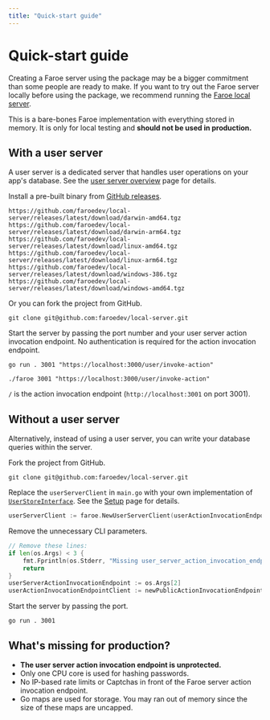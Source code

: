 ```yaml
---
title: "Quick-start guide"
---
```


# Quick-start guide

Creating a Faroe server using the package may be a bigger commitment than some people are ready to make. If you want to try out the Faroe server locally before using the package, we recommend running the [Faroe local server](https://github.com/faroedev/local-server).

This is a bare-bones Faroe implementation with everything stored in memory. It is only for local testing and **should not be used in production.**

## With a user server

A user server is a dedicated server that handles user operations on your app's database. See the [user server overview](/user-server/overview) page for details.

Install a pre-built binary from [GitHub releases](https://github.com/faroedev/local-server/releases/latest).

```
https://github.com/faroedev/local-server/releases/latest/download/darwin-amd64.tgz
https://github.com/faroedev/local-server/releases/latest/download/darwin-arm64.tgz
https://github.com/faroedev/local-server/releases/latest/download/linux-amd64.tgz
https://github.com/faroedev/local-server/releases/latest/download/linux-arm64.tgz
https://github.com/faroedev/local-server/releases/latest/download/windows-386.tgz
https://github.com/faroedev/local-server/releases/latest/download/windows-amd64.tgz
```

Or you can fork the project from GitHub.

```
git clone git@github.com:faroedev/local-server.git
```

Start the server by passing the port number and your user server action invocation endpoint. No authentication is required for the action invocation endpoint.

```
go run . 3001 "https://localhost:3000/user/invoke-action"

./faroe 3001 "https://localhost:3000/user/invoke-action"
```

`/` is the action invocation endpoint (`http://localhost:3001` on port 3001).

## Without a user server

Alternatively, instead of using a user server, you can write your database queries within the server.

Fork the project from GitHub.

```
git clone git@github.com:faroedev/local-server.git
```

Replace the `userServerClient` in `main.go` with your own implementation of [`UserStoreInterface`](https://pkg.go.dev/github.com/faroedev/faroe#UserStoreInterface). See the [Setup](/faroe-server#user-store) page for details.

```go
userServerClient := faroe.NewUserServerClient(userActionInvocationEndpointClient)
```

Remove the unnecessary CLI parameters.

```go
// Remove these lines:
if len(os.Args) < 3 {
	fmt.Fprintln(os.Stderr, "Missing user_server_action_invocation_endpoint argument")
	return
}
userServerActionInvocationEndpoint := os.Args[2]
userActionInvocationEndpointClient := newPublicActionInvocationEndpointClient(userServerActionInvocationEndpoint)
```

Start the server by passing the port.

```
go run . 3001
```

## What's missing for production?

-   **The user server action invocation endpoint is unprotected.**
-   Only one CPU core is used for hashing passwords.
-   No IP-based rate limits or Captchas in front of the Faroe server action invocation endpoint.
-   Go maps are used for storage. You may ran out of memory since the size of these maps are uncapped.
